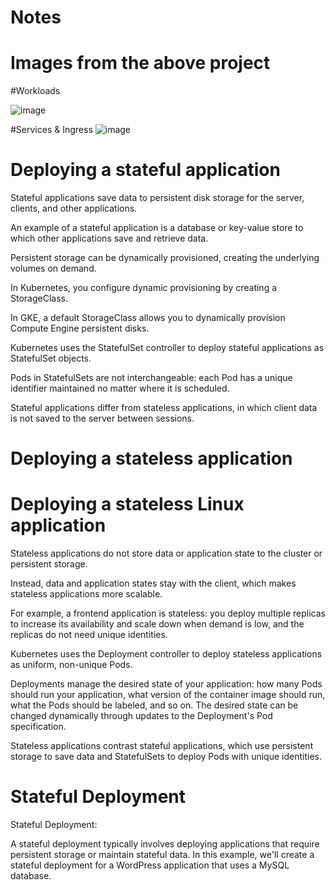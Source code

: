 # Notes 

# Images from the above project 

#Workloads 

![image](https://github.com/joshking1/Kubernetes-monitoring-with-ELK-stack-Demo/assets/88409463/c8da6da5-ba27-45b2-9b93-0c570284c741)


#Services & Ingress 
![image](https://github.com/joshking1/Kubernetes-monitoring-with-ELK-stack-Demo/assets/88409463/697ccb36-f0b9-4540-ab51-7d4092adb0a4)


# Deploying a stateful application

Stateful applications save data to persistent disk storage for the server, clients, and other applications. 

An example of a stateful application is a database or key-value store to which other applications save and retrieve data.

Persistent storage can be dynamically provisioned, creating the underlying volumes on demand. 

In Kubernetes, you configure dynamic provisioning by creating a StorageClass. 

In GKE, a default StorageClass allows you to dynamically provision Compute Engine persistent disks.

Kubernetes uses the StatefulSet controller to deploy stateful applications as StatefulSet objects. 

Pods in StatefulSets are not interchangeable: each Pod has a unique identifier maintained no matter where it is scheduled.

Stateful applications differ from stateless applications, in which client data is not saved to the server between sessions.

# Deploying a stateless application 

# Deploying a stateless Linux application

Stateless applications do not store data or application state to the cluster or persistent storage. 

Instead, data and application states stay with the client, which makes stateless applications more scalable. 

For example, a frontend application is stateless: you deploy multiple replicas to increase its availability and scale down when demand is low, and the replicas do not need unique identities.

Kubernetes uses the Deployment controller to deploy stateless applications as uniform, non-unique Pods. 

Deployments manage the desired state of your application: how many Pods should run your application, what version of the container image should run, what the Pods should be labeled, and so on. The desired state can be changed dynamically through updates to the Deployment's Pod specification.

Stateless applications contrast stateful applications, which use persistent storage to save data and StatefulSets to deploy Pods with unique identities.

# Stateful Deployment 

Stateful Deployment:

A stateful deployment typically involves deploying applications that require persistent storage or maintain stateful data.
In this example, we'll create a stateful deployment for a WordPress application that uses a MySQL database.



